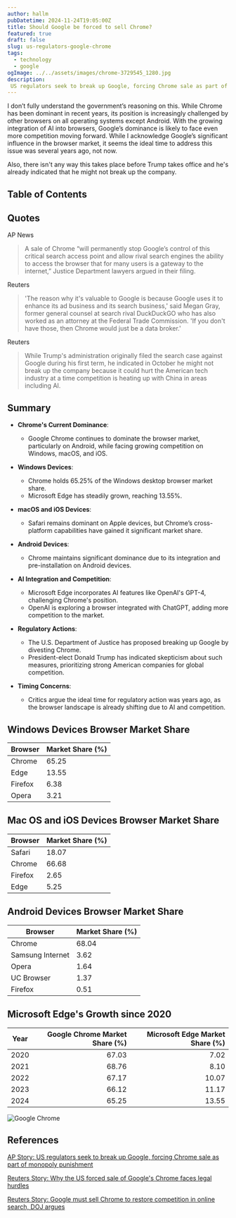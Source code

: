 ```yaml
---
author: hallm
pubDatetime: 2024-11-24T19:05:00Z
title: Should Google be forced to sell Chrome?
featured: true
draft: false
slug: us-regulators-google-chrome
tags:
  - technology
  - google
ogImage: ../../assets/images/chrome-3729545_1280.jpg
description:
 US regulators seek to break up Google, forcing Chrome sale as part of monopoly punishment.  Will Trump let it happen?
---
```

I don’t fully understand the government’s reasoning on this. While Chrome has been dominant in recent years, its position is increasingly challenged by other browsers on all operating systems except Android. With the growing integration of AI into browsers, Google’s dominance is likely to face even more competition moving forward. While I acknowledge Google’s significant influence in the browser market, it seems the ideal time to address this issue was several years ago, not now.

Also, there isn't any way this takes place before Trump takes office and he's already indicated that he might not break up the company.

## Table of Contents

## Quotes
AP News
>A sale of Chrome “will permanently stop Google’s control of this critical search access point and allow rival search engines the ability to access the browser that for many users is a gateway to the internet,” Justice Department lawyers argued in their filing.

Reuters
>'The reason why it's valuable to Google is because Google uses it to enhance its ad business and its search business,' said Megan Gray, former general counsel at search rival DuckDuckGO who has also worked as an attorney at the Federal Trade Commission. 'If you don't have those, then Chrome would just be a data broker.'

Reuters 
>While Trump's administration originally filed the search case against Google during his first term, he indicated in October he might not break up the company because it could hurt the American tech industry at a time competition is heating up with China in areas including AI.

## Summary
- **Chrome's Current Dominance**:
  - Google Chrome continues to dominate the browser market, particularly on Android, while facing growing competition on Windows, macOS, and iOS.

- **Windows Devices**:
  - Chrome holds 65.25% of the Windows desktop browser market share.
  - Microsoft Edge has steadily grown, reaching 13.55%.

- **macOS and iOS Devices**:
  - Safari remains dominant on Apple devices, but Chrome’s cross-platform capabilities have gained it significant market share.

- **Android Devices**:
  - Chrome maintains significant dominance due to its integration and pre-installation on Android devices.

- **AI Integration and Competition**:
  - Microsoft Edge incorporates AI features like OpenAI's GPT-4, challenging Chrome's position.
  - OpenAI is exploring a browser integrated with ChatGPT, adding more competition to the market.

- **Regulatory Actions**:
  - The U.S. Department of Justice has proposed breaking up Google by divesting Chrome.
  - President-elect Donald Trump has indicated skepticism about such measures, prioritizing strong American companies for global competition.

- **Timing Concerns**:
  - Critics argue the ideal time for regulatory action was years ago, as the browser landscape is already shifting due to AI and competition.

## Windows Devices Browser Market Share
| Browser | Market Share (%) |
|---------|------------------|
| Chrome  | 65.25            |
| Edge    | 13.55            |
| Firefox | 6.38             |
| Opera   | 3.21             |

## Mac OS and iOS Devices Browser Market Share
| Browser | Market Share (%) |
|---------|------------------|
| Safari  | 18.07            |
| Chrome  | 66.68            |
| Firefox | 2.65             |
| Edge    | 5.25             |

## Android Devices Browser Market Share
| Browser           | Market Share (%) |
|-------------------|------------------|
| Chrome            | 68.04            |
| Samsung Internet  | 3.62             |
| Opera             | 1.64             |
| UC Browser        | 1.37             |
| Firefox           | 0.51             |

## Microsoft Edge's Growth since 2020
| Year | Google Chrome Market Share (%) | Microsoft Edge Market Share (%) |
|------|-------------------------------:|--------------------------------:|
| 2020 | 67.03                          | 7.02                            |
| 2021 | 68.76                          | 8.10                            |
| 2022 | 67.17                          | 10.07                           |
| 2023 | 66.12                          | 11.17                           |
| 2024 | 65.25                          | 13.55                           |

![Google Chrome](@assets/images/chrome-3729545_640.jpg)

## References
[AP Story: US regulators seek to break up Google, forcing Chrome sale as part of monopoly punishment](https://apnews.com/article/google-search-monopoly-penalty-justice-department-84e07fec51c5c59751d846118cb900a7)

[Reuters Story: Why the US forced sale of Google's Chrome faces legal hurdles](https://www.reuters.com/technology/legal-hurdles-ahead-googles-forced-sale-chrome-2024-11-21/)

[Reuters Story: Google must sell Chrome to restore competition in online search, DOJ argues](https://www.reuters.com/technology/google-prosecutors-propose-cure-search-monopoly-2024-11-20/?utm_source=chatgpt.com)